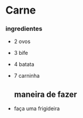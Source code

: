 # Carne

### ingredientes 

- 2 ovos

- 3 bife

- 4 batata 

- 7 carninha 

  ## maneira de fazer

- faça uma frigideira